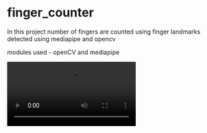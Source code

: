 # finger_counter
In this project number of fingers are counted using finger landmarks detected using mediapipe and opencv

modules used - openCV and mediapipe


![Game Process](https://github.com/hchamikadilshan/finger_counter/example_video.mp4)
